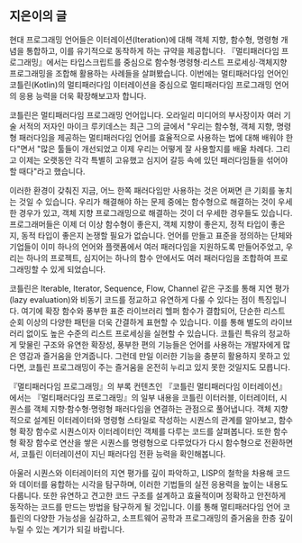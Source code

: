 ## 지은이의 글

현대 프로그래밍 언어들은 이터레이션(Iteration)에 대해 객체 지향, 함수형, 명령형 개념을 통합하고, 이를 유기적으로 동작하게 하는 규약을 제공합니다. 『멀티패러다임 프로그래밍』에서는 타입스크립트를 중심으로 함수형·명령형·리스트 프로세싱·객체지향 프로그래밍을 조합해 활용하는 사례들을 살펴봤습니다. 이번에는 멀티패러다임 언어인 코틀린(Kotlin)의 멀티패러다임 이터레이션을 중심으로 멀티패러다임 프로그래밍 언어의 응용 능력을 더욱 확장해보고자 합니다.

코틀린은 멀티패러다임 프로그래밍 언어입니다. 오라일리 미디어의 부사장이자 여러 기술 서적의 저자인 마이크 루키데스는 최근 그의 글에서 "우리는 함수형, 객체 지향, 명령형 패러다임을 제공하는 멀티패러다임 언어를 효율적으로 사용하는 법에 대해 배워야 한다"면서 "많은 툴들이 개선되었고 이제 우리는 어떻게 잘 사용할지를 배울 차례다. 그리고 이제는 오랫동안 각각 특별히 고유했고 심지어 갈등 속에 있던 패러다임들을 섞어야 할 때다"라고 했습니다.

이러한 환경이 갖춰진 지금, 어느 한쪽 패러다임만 사용하는 것은 어쩌면 큰 기회를 놓치는 것일 수 있습니다. 우리가 해결해야 하는 문제 중에는 함수형으로 해결하는 것이 우세한 경우가 있고, 객체 지향 프로그래밍으로 해결하는 것이 더 우세한 경우들도 있습니다. 프로그래머들은 이제 더 이상 함수형이 좋은지, 객체 지향이 좋은지, 정적 타입이 좋은지, 동적 타입이 좋은지 논쟁할 필요가 없습니다. 언어를 만들고 표준을 정의하는 단체와 기업들이 이미 하나의 언어와 플랫폼에서 여러 패러다임을 지원하도록 만들어주었고, 우리는 하나의 프로젝트, 심지어는 하나의 함수 안에서도 여러 패러다임을 조합하여 프로그래밍할 수 있게 되었습니다.

코틀린은 Iterable, Iterator, Sequence, Flow, Channel 같은 구조를 통해 지연 평가(lazy evaluation)와 비동기 코드를 정교하고 유연하게 다룰 수 있다는 점이 특징입니다. 여기에 확장 함수와 풍부한 표준 라이브러리 헬퍼 함수가 결합되어, 단순한 리스트 순회 이상의 다양한 패턴을 더욱 간결하게 표현할 수 있습니다. 이를 통해 별도의 라이브러리 없이도 높은 수준의 리스트 프로세싱을 실현할 수 있습니다. 코틀린 특유의 정교하게 맞물린 구조와 유연한 확장성, 풍부한 편의 기능들은 언어를 사용하는 개발자에게 많은 영감과 즐거움을 안겨줍니다. 그런데 만일 이러한 기능을 충분히 활용하지 못하고 있다면, 코틀린 프로그래밍이 주는 즐거움을 온전히 누리고 있지 못한 것일지도 모릅니다.

『멀티패러다임 프로그래밍』의 부록 컨텐츠인 『코틀린 멀티패러다임 이터레이션』에서는 『멀티패러다임 프로그래밍』의 일부 내용을 코틀린 이터러블, 이터레이터, 시퀀스를 객체 지향·함수형·명령형 패러다임을 연결하는 관점으로 풀어냅니다. 객체 지향적으로 설계된 이터레이터와 명령형 스타일로 작성하는 시퀀스의 관계를 알아보고, 함수형 확장 함수로 시퀀스이자 이터레이터인 객체를 다루는 코드를 살펴봅니다. 또한 함수형 확장 함수로 연산을 쌓은 시퀀스를 명령형으로 다루었다가 다시 함수형으로 전환하면서, 코틀린 이터레이션이 지닌 패러다임 전환 능력을 확인해봅니다.

아울러 시퀀스와 이터레이터의 지연 평가를 깊이 파악하고, LISP의 철학을 차용해 코드와 데이터를 융합하는 시각을 탐구하며, 이러한 기법들의 실전 응용력을 높이는 내용도 다룹니다. 또한 유연하고 견고한 코드 구조를 설계하고 효율적이며 정확하고 안전하게 동작하는 코드를 만드는 방법을 탐구하게 될 것입니다. 이를 통해 멀티패러다임 언어 코틀린의 다양한 가능성을 실감하고, 소프트웨어 공학과 프로그래밍의 즐거움을 한층 깊이 누릴 수 있는 계기가 되길 바랍니다.